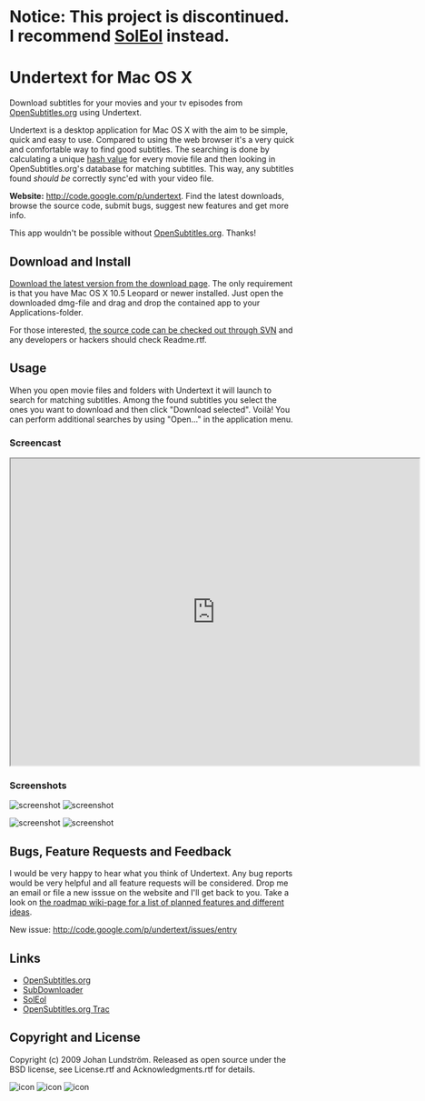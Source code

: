 # Notice: This project is discontinued. I recommend [SolEol](http://eduo.info/apps/soleol) instead.

# Undertext for Mac OS X

Download subtitles for your movies and your tv episodes from [OpenSubtitles.org](http://www.opensubtitles.org) using Undertext.

Undertext is a desktop application for Mac OS X with the aim to be simple, quick and easy to use. Compared to using the web browser it's a very quick and comfortable way to find good subtitles. The searching is done by calculating a unique [hash value](http://en.wikipedia.org/wiki/Hash_function) for every movie file and then looking in OpenSubtitles.org's database for matching subtitles. This way, any subtitles found *should be* correctly sync'ed with your video file.

**Website:** http://code.google.com/p/undertext. Find the latest downloads, browse the source code, submit bugs, suggest new features and get more info.

This app wouldn't be possible without [OpenSubtitles.org](http://www.opensubtitles.org). Thanks!

## Download and Install

[Download the latest version from the download page](http://code.google.com/p/undertext/downloads/list). The only requirement is that you have Mac OS X 10.5 Leopard or newer installed. Just open the downloaded dmg-file and drag and drop the contained app to your Applications-folder.

For those interested, [the source code can be checked out through SVN](http://code.google.com/p/undertext/source/checkout) and any developers or hackers should check Readme.rtf.

## Usage

When you open movie files and folders with Undertext it will launch to search for matching subtitles. Among the found subtitles you select the ones you want to download and then click "Download selected". Voilà! You can perform additional searches by using "Open..." in the application menu.

### Screencast

<iframe width="720" height="540" src="http://www.youtube.com/embed/piyKJ6tM51c"></iframe>


### Screenshots

![screenshot](http://undertext.googlecode.com/svn/site/step1.png) ![screenshot](http://undertext.googlecode.com/svn/site/step2.png)

![screenshot](http://undertext.googlecode.com/svn/site/step3.png) ![screenshot](http://undertext.googlecode.com/svn/site/step4.png)

## Bugs, Feature Requests and Feedback

I would be very happy to hear what you think of Undertext. Any bug reports would be very helpful and all feature requests will be considered. Drop me an email or file a new isssue on the website and I'll get back to you. Take a look on [the roadmap wiki-page for a list of planned features and different ideas](http://code.google.com/p/undertext/wiki/Roadmap).

New issue: http://code.google.com/p/undertext/issues/entry

## Links

* [OpenSubtitles.org](http://www.opensubtitles.org)
* [SubDownloader](http://subdownloader.net/)
* [SolEol](http://eduo.info/soleol/)
* [OpenSubtitles.org Trac](http://trac.opensubtitles.org/projects/opensubtitles)

## Copyright and License

Copyright (c) 2009 Johan Lundström. Released as open source under the BSD license, see License.rtf and Acknowledgments.rtf for details.

![icon](http://undertext.googlecode.com/svn/site/mac.gif) ![icon](http://undertext.googlecode.com/svn/site/sparkle.gif) ![icon](http://undertext.googlecode.com/svn/site/osdb.gif)
